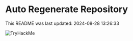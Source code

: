 # Auto Regenerate Repository

This README was last updated: 2024-08-28 13:26:33

 ![TryHackMe](https://tryhackme.com/badge/533634)